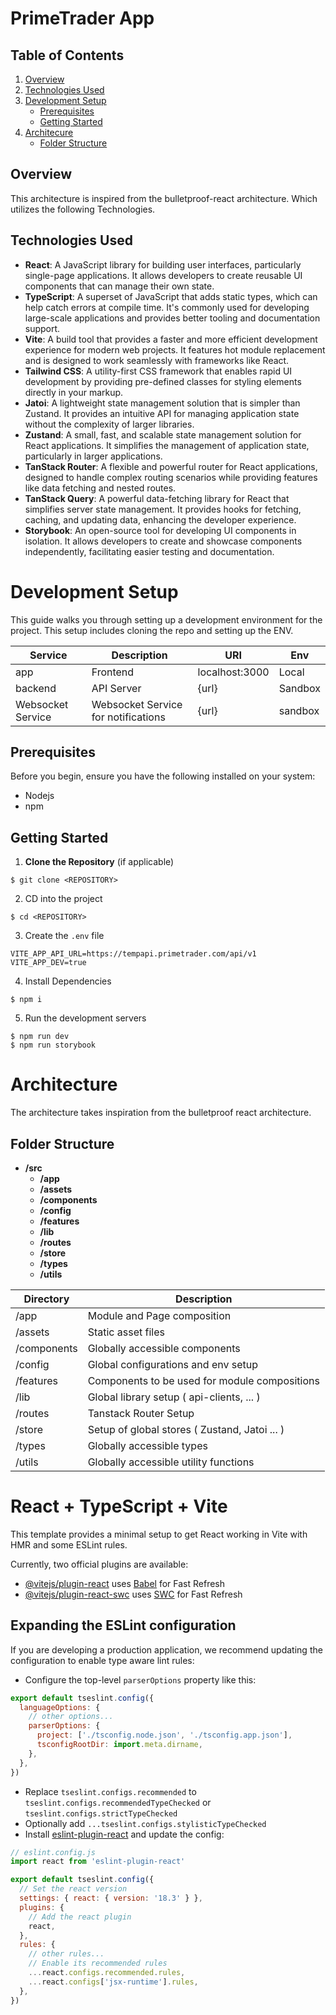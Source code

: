 # PrimeTrader App

## Table of Contents
1. [Overview](#overview)
2. [Technologies Used](#technologies-used)
3. [Development Setup](#development-setup)
   - [Prerequisites](#prerequisites)
   - [Getting Started](#getting-started)
4. [Architecure](#architecture)
   - [Folder Structure](#folder-structure)

## Overview
This architecture is inspired from the bulletproof-react architecture. Which utilizes the following Technologies.

## Technologies Used

- **React**: A JavaScript library for building user interfaces, particularly single-page applications. It allows developers to create reusable UI components that can manage their own state.
- **TypeScript**: A superset of JavaScript that adds static types, which can help catch errors at compile time. It's commonly used for developing large-scale applications and provides better tooling and documentation support.
- **Vite**: A build tool that provides a faster and more efficient development experience for modern web projects. It features hot module replacement and is designed to work seamlessly with frameworks like React.
- **Tailwind CSS**: A utility-first CSS framework that enables rapid UI development by providing pre-defined classes for styling elements directly in your markup.
- **Jatoi**: A lightweight state management solution that is simpler than Zustand. It provides an intuitive API for managing application state without the complexity of larger libraries.
- **Zustand**: A small, fast, and scalable state management solution for React applications. It simplifies the management of application state, particularly in larger applications.
- **TanStack Router**: A flexible and powerful router for React applications, designed to handle complex routing scenarios while providing features like data fetching and nested routes.
- **TanStack Query**: A powerful data-fetching library for React that simplifies server state management. It provides hooks for fetching, caching, and updating data, enhancing the developer experience.
- **Storybook**: An open-source tool for developing UI components in isolation. It allows developers to create and showcase components independently, facilitating easier testing and documentation.

# Development Setup
This guide walks you through setting up a development environment for the project. This setup includes cloning the repo and setting up the ENV.

| Service        | Description                | URI                     | Env          |
|----------------|----------------------------|-------------------------|--------------|
| app            | Frontend                 | localhost:3000          | Local       |
| backend     | API Server       | {url}          |  Sandbox       |
| Websocket Service     | Websocket Service for notifications | {url}          | sandbox       |

## Prerequisites
Before you begin, ensure you have the following installed on your system:
* Nodejs
* npm

## Getting Started
1. **Clone the Repository** (if applicable)
```shell
$ git clone <REPOSITORY>
```
2. CD into the project
```shell
$ cd <REPOSITORY>
```
3. Create the `.env` file
```env
VITE_APP_API_URL=https://tempapi.primetrader.com/api/v1
VITE_APP_DEV=true
```
4. Install Dependencies
```shell
$ npm i
```
5. Run the development servers
```
$ npm run dev
$ npm run storybook
```

# Architecture

The architecture takes inspiration from the bulletproof react architecture.

## Folder Structure
- **/src**
  - **/app**
  - **/assets**
  - **/components**
  - **/config**
  - **/features**
  - **/lib**
  - **/routes**
  - **/store**
  - **/types**
  - **/utils**

| Directory         | Description                                          |
|-------------------|---------------------------------------------         |
| /app              | Module and Page composition                          |
| /assets           | Static asset files                                   |
| /components       | Globally accessible components                       |
| /config           | Global configurations and env setup                  |
| /features         | Components to be used for module compositions        |
| /lib              | Global library setup ( api-clients, ... )            |
| /routes           | Tanstack Router Setup                                |
| /store            | Setup of global stores ( Zustand, Jatoi ... )        |
| /types            | Globally accessible types                            |
| /utils            | Globally accessible utility functions                |

# React + TypeScript + Vite

This template provides a minimal setup to get React working in Vite with HMR and some ESLint rules.

Currently, two official plugins are available:

- [@vitejs/plugin-react](https://github.com/vitejs/vite-plugin-react/blob/main/packages/plugin-react/README.md) uses [Babel](https://babeljs.io/) for Fast Refresh
- [@vitejs/plugin-react-swc](https://github.com/vitejs/vite-plugin-react-swc) uses [SWC](https://swc.rs/) for Fast Refresh

## Expanding the ESLint configuration

If you are developing a production application, we recommend updating the configuration to enable type aware lint rules:

- Configure the top-level `parserOptions` property like this:

```js
export default tseslint.config({
  languageOptions: {
    // other options...
    parserOptions: {
      project: ['./tsconfig.node.json', './tsconfig.app.json'],
      tsconfigRootDir: import.meta.dirname,
    },
  },
})
```

- Replace `tseslint.configs.recommended` to `tseslint.configs.recommendedTypeChecked` or `tseslint.configs.strictTypeChecked`
- Optionally add `...tseslint.configs.stylisticTypeChecked`
- Install [eslint-plugin-react](https://github.com/jsx-eslint/eslint-plugin-react) and update the config:

```js
// eslint.config.js
import react from 'eslint-plugin-react'

export default tseslint.config({
  // Set the react version
  settings: { react: { version: '18.3' } },
  plugins: {
    // Add the react plugin
    react,
  },
  rules: {
    // other rules...
    // Enable its recommended rules
    ...react.configs.recommended.rules,
    ...react.configs['jsx-runtime'].rules,
  },
})
```
